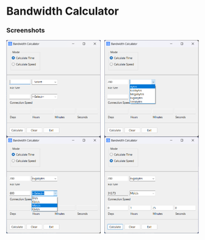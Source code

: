 # Bandwidth Calculator
### Screenshots

<div style="display: flex; flex-wrap: wrap; justify-content: space-between;">
  <img src="/Screenshots/BandwidthCalculator/Screenshot2.png" width="49%" />
  <img src="/Screenshots/BandwidthCalculator/Screenshot3.png" width="49%" />
  <img src="/Screenshots/BandwidthCalculator/Screenshot4.png" width="49%" />
  <img src="/Screenshots/BandwidthCalculator/Screenshot5.png" width="49%" />
</div>
